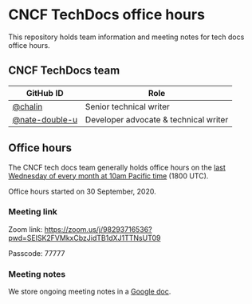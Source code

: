 # CNCF TechDocs office hours

This repository holds team information and meeting notes for tech docs office hours.

## CNCF TechDocs team

GitHub ID | Role
---|---
[@chalin](https://github.com/chalin) | Senior technical writer
[@nate-double-u](https://github.com/nate-double-u) | Developer advocate & technical writer

## Office hours

The CNCF tech docs team generally holds office hours on the [last Wednesday of every month at 10am Pacific time](https://www.cncf.io/calendar/) (1800 UTC).

Office hours started on 30 September, 2020.

### Meeting link

Zoom link: https://zoom.us/j/98293716536?pwd=SElSK2FVMkxCbzJidTB1dXJ1TTNsUT09

Passcode: 77777

### Meeting notes

We store ongoing meeting notes in a [Google doc](https://docs.google.com/document/d/1roexHTLCrErYjNT2NEoRsVnn_YNbQzZ1gyXNK8hXR4Q/). 
